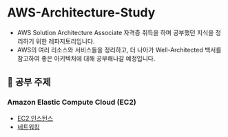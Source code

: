 # AWS-Architecture-Study
- AWS Solution Architecture Associate 자격증 취득을 하며 공부했던 지식을 정리하기 위한 레파지토리입니다.
- AWS의 여러 리소스와 서비스들을 정리하고, 더 나아가 Well-Architected 백서를 참고하여 좋은 아키텍처에 대해 공부해나갈 예정입니다.

## 📌 공부 주제

### Amazon Elastic Compute Cloud (EC2)
- [EC2 인스턴스](https://github.com/Ohjiwoo-lab/aws-architecture-study/blob/main/EC2/instance.md)
- [네트워킹](https://github.com/Ohjiwoo-lab/aws-architecture-study/blob/main/EC2/networking.md)
